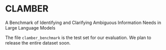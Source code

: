 # CLAMBER
A Benchmark of Identifying and Clarifying Ambiguous Information Needs in Large Language Models

The file `clamber_benchmark` is the test set for our evaluation. We plan to release the entire dataset soon.
